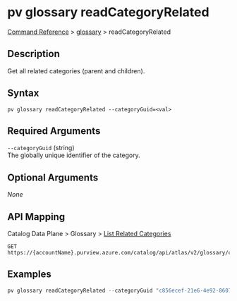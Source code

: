 # pv glossary readCategoryRelated
[Command Reference](../../../README.md#command-reference) > [glossary](./main.md) > readCategoryRelated

## Description
Get all related categories (parent and children).

## Syntax
```
pv glossary readCategoryRelated --categoryGuid=<val>
```

## Required Arguments
`--categoryGuid` (string)  
The globally unique identifier of the category.

## Optional Arguments
*None*

## API Mapping
Catalog Data Plane > Glossary > [List Related Categories](https://docs.microsoft.com/en-us/rest/api/purview/catalogdataplane/glossary/list-related-categories)
```
GET https://{accountName}.purview.azure.com/catalog/api/atlas/v2/glossary/category/{categoryGuid}/related
```

## Examples
```powershell
pv glossary readCategoryRelated --categoryGuid "c856ecef-21e6-4e92-8607-9493d8432e78"
```
